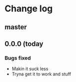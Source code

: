 # Change log

## master

## 0.0.0 (today

### Bugs fixed

* Makin it suck less
* Tryna get it to work and stuff
